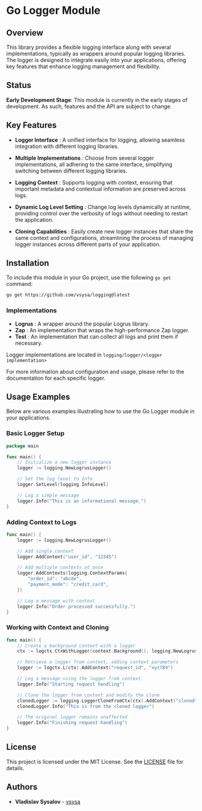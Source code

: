 # Go Logger Module

## Overview

This library provides a flexible logging interface along with several implementations, typically as wrappers around popular logging libraries.
The logger is designed to integrate easily into your applications, offering key features that enhance logging management and flexibility.

## Status

**Early Development Stage**: This module is currently in the early stages of development. As such, features and the API are subject to change.


## Key Features

- **Logger Interface** : A unified interface for logging, allowing seamless integration with different logging libraries.

- **Multiple Implementations** : Choose from several logger implementations, all adhering to the same interface, simplifying switching between different logging libraries.

- **Logging Context** : Supports logging with context, ensuring that important metadata and contextual information are preserved across logs.

- **Dynamic Log Level Setting** : Change log levels dynamically at runtime, providing control over the verbosity of logs without needing to restart the application.

- **Cloning Capabilities** : Easily create new logger instances that share the same context and configurations, streamlining the process of managing logger instances across different parts of your application.


## Installation

To include this module in your Go project, use the following `go get` command:

```bash
go get https://github.com/vsysa/logging@latest
```

### Implementations

- **Logrus** : A wrapper around the popular Logrus library.
- **Zap** : An implementation that wraps the high-performance Zap logger.
- **Test** : An implementation that can collect all logs and print them if necessary.

Logger implementations are located in `logging/logger/<logger implementation>`


For more information about configuration and usage, please refer to the documentation for each specific logger.


## Usage Examples

Below are various examples illustrating how to use the Go Logger module in your applications.

### Basic Logger Setup

```go
package main

func main() {
    // Initialize a new logger instance
    logger := logging.NewLogrusLogger()

    // Set the log level to Info
	logger.SetLevel(logging.InfoLevel)

    // Log a simple message
	logger.Info("This is an informational message.")
}
```



### Adding Context to Logs

```go
func main() {
    logger := logging.NewLogrusLogger()

    // Add single context
    logger.AddContext("user_id", "12345")

    // Add multiple contexts at once
    logger.AddContexts(logging.ContextParams{
        "order_id": "abcde",
        "payment_mode": "credit_card",
    })

    // Log a message with context
    logger.Info("Order processed successfully.")
}
```



### Working with Context and Cloning

```go
func main() {
    // Create a background context with a logger
    ctx := logctx.CtxWithLogger(context.Background(), logging.NewLogrusLogger())

    // Retrieve a logger from context, adding context parameters
    logger := logctx.L(ctx).AddContext("request_id", "xyz789")

    // Log a message using the logger from context
    logger.Info("Starting request handling")

    // Clone the logger from context and modify the clone
    clonedLogger := logging.LoggerCloneFromCtx(ctx).AddContext("cloned", true)
    clonedLogger.Info("This is from the cloned logger")

    // The original logger remains unaffected
    logger.Info("Finishing request handling")
}
```

## License
This project is licensed under the MIT License. See the [LICENSE](LICENSE) file for details.

## Authors
- **Vladislav Sysalov** - [vsysa](https://github.com/vsysa)
